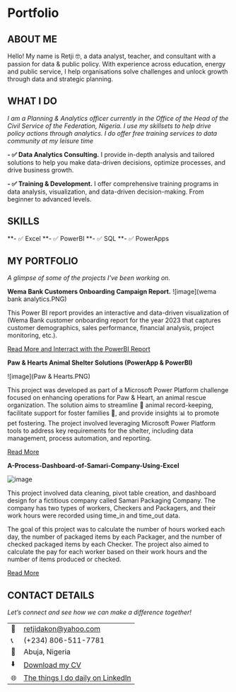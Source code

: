 # Portfolio
<!--Section 1: Introduce your self-->
## ABOUT ME

Hello! My name is Retji 🤓, a data analyst, teacher, and consultant with a passion for data & public policy. With experience across education, energy and public service, I help organisations solve challenges and unlock growth through data and strategic planning.


<!--Mention your top/relevant skills here - core and soft skills-->
## WHAT I DO

*I am a Planning & Analytics officer currently in the Office of the Head of the Civil Service of the Federation, Nigeria. I use my skillsets to help drive policy actions through analytics. I do offer free training services to data community at my leisure time*

**- ✅ Data Analytics Consulting.**
I provide in-depth analysis and tailored solutions to help you make data-driven decisions, optimize processes, and drive business growth. 

**- ✅ Training & Development.**
I offer comprehensive training programs in data analysis, visualization, and data-driven decision-making. From beginner to advanced levels. 

## SKILLS
**- ✅ Excel
**- ✅ PowerBI
**- ✅ SQL
**- ✅ PowerApps


<!--Section 2: List 3-4 key projects-->
## MY PORTFOLIO 

*A glimpse of some of the projects I've been working on.*

**Wema Bank Customers Onboarding Campaign Report.**
![image](wema bank analytics.PNG)

This Power BI report provides an interactive and data-driven visualization of (Wema Bank customer onboarding report for the year 2023 that captures customer demographics, sales performance, financial analysis, project monitoring, etc.).


[Read More and Interract with the PowerBI Report](https://app.powerbi.com/view?r=eyJrIjoiODAyNjhmNzYtNDEyNi00Njc0LWJhMWUtMTdiZWRlOTg0MGQ1IiwidCI6ImM4MzgxNmI2LWJhMjAtNGQ0Mi05YzQyLWFiMzAyODczOTM5MSJ9)

**Paw & Hearts Animal Shelter Solutions (PowerApp & PowerBI)**

![image](Paw & Hearts.PNG)

This project was developed as part of a Microsoft Power Platform challenge focused on enhancing operations for Paw & Heart, an animal rescue organization. The solution aims to streamline 📝 animal record-keeping, facilitate support for foster families 🏡, and provide insights 📊 to promote pet fostering. The project involved leveraging Microsoft Power Platform tools to address key requirements for the shelter, including data management, process automation, and reporting.

[Read More](https://app.powerbi.com/view?r=eyJrIjoiOWU3MmEwZGQtNDQxYS00ZTRiLWI2ZTgtOTBlNDg1NTI1ODk0IiwidCI6ImM4MzgxNmI2LWJhMjAtNGQ0Mi05YzQyLWFiMzAyODczOTM5MSJ9)

**A-Process-Dashboard-of-Samari-Company-Using-Excel**

![image](https://user-images.githubusercontent.com/37171086/230789590-da5fc3e0-521b-49ab-a287-ec314406a060.png)

This project involved data cleaning, pivot table creation, and dashboard design for a fictitious company called Samari Packaging Company. The company has two types of workers, Checkers and Packagers, and their work hours were recorded using time_in and time_out data.

The goal of this project was to calculate the number of hours worked each day, the number of packaged items by each Packager, and the number of checked packaged items by each Checker. The project also aimed to calculate the pay for each worker based on their work hours and the number of items produced or checked.

[Read More](https://github.com/Retji/A-Process-Dashboard-of-Samari-Company-Using-Excel)


## CONTACT DETAILS

*Let’s connect and see how we can make a difference together!*
<table>
  <tbody>
    <tr>
      <td>📧</td>
      <td><a href="mailto:retjidakon@yahoo.com">retjidakon@yahoo.com</a></td>
    </tr>
    <tr>
      <td>📞</td>
      <td>(+234) 806-511-7781</td>
    </tr>
    <tr>
      <td>📍</td>
      <td>Abuja, Nigeria</td>
    </tr>
    <tr>
      <td>⬇️</td>
      <td><a href="https://retji.github.io/Portfolio/docs/Profile.pdf">Download my CV</a></td>
    </tr>
    <tr>
      <td>🌐</td>
      <td><a href="https://linkedin.com/retji-dakon">The things I do daily on LinkedIn</a></td>
    </tr>
  </tbody>
</table>

   




